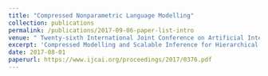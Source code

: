 ```yaml
---
title: "Compressed Nonparametric Language Modelling"
collection: publications
permalink: /publications/2017-09-06-paper-list-intro
venue: " Twenty-sixth International Joint Conference on Artificial Intelligence (IJCAI)"
excerpt: 'Compressed Modelling and Scalable Inference for Hierarchical Pitman-Yor Process Language Models'
date: 2017-08-01
paperurl: https://www.ijcai.org/proceedings/2017/0376.pdf
---
```

